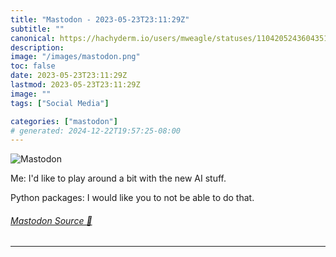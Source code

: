 ```yaml
---
title: "Mastodon - 2023-05-23T23:11:29Z"
subtitle: ""
canonical: https://hachyderm.io/users/mweagle/statuses/110420524360435130
description:
image: "/images/mastodon.png"
toc: false
date: 2023-05-23T23:11:29Z
lastmod: 2023-05-23T23:11:29Z
image: ""
tags: ["Social Media"]

categories: ["mastodon"]
# generated: 2024-12-22T19:57:25-08:00
---
```

![Mastodon](/images/mastodon.png)

<p>Me: I&#39;d like to play around a bit with the new AI stuff.</p><p>Python packages: I would like you to not be able to do that.</p>


###### [Mastodon Source 🐘](https://hachyderm.io/@mweagle/110420524360435130)

___
